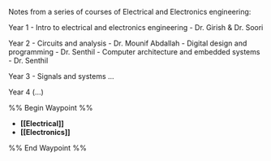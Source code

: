 Notes from a series of courses of Electrical and Electronics engineering:

Year 1
	- Intro to electrical and electronics engineering - Dr. Girish & Dr. Soori

Year 2
	- Circuits and analysis - Dr. Mounif Abdallah
	- Digital design and programming - Dr. Senthil
	- Computer architecture and embedded systems - Dr. Senthil

Year 3
	- Signals and systems ...

Year 4 (...)



%% Begin Waypoint %%
- **[[Electrical]]**
- **[[Electronics]]**

%% End Waypoint %%